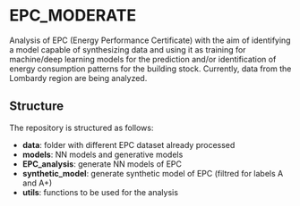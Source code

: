 # EPC_MODERATE

Analysis of EPC (Energy Performance Certificate) with the aim of identifying a model capable of synthesizing data and using it as training for machine/deep learning models for the prediction and/or identification of energy consumption patterns for the building stock. Currently, data from the Lombardy region are being analyzed.

## Structure

The repository is structured as follows:

- **data**: folder with different EPC dataset already processed
- **models**: NN models and generative models
- **EPC_analysis**: generate NN models of EPC
- **synthetic_model**: generate synthetic model of EPC (filtred for labels A and A+)
- **utils**: functions to be used for the analysis